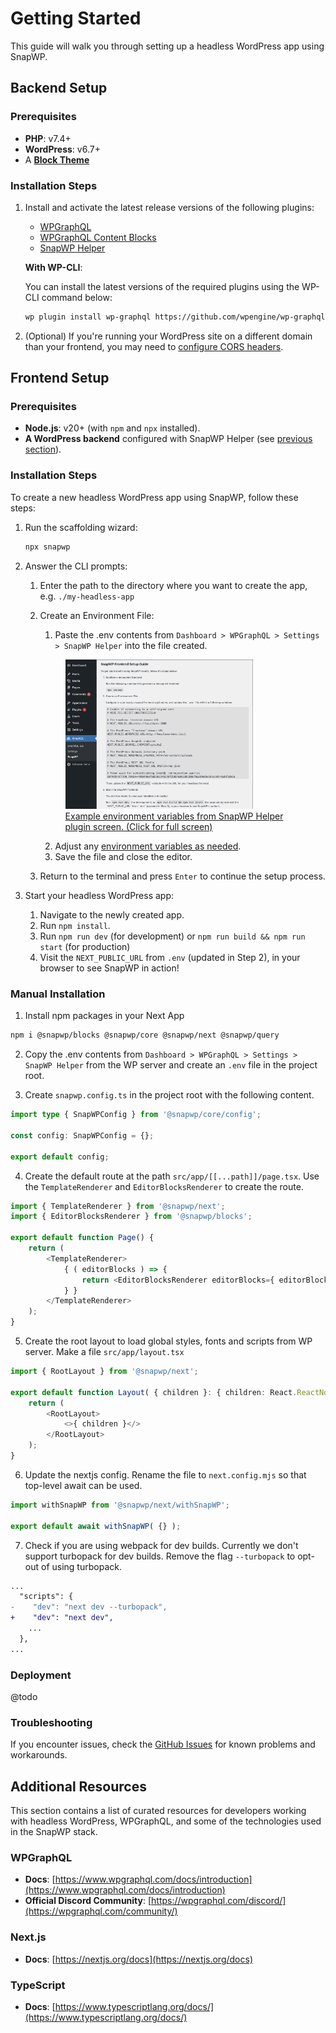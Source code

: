 # Getting Started

This guide will walk you through setting up a headless WordPress app using SnapWP.

## Backend Setup

### Prerequisites

-   **PHP**: v7.4+
-   **WordPress**: v6.7+
-   A **[Block Theme](https://wordpress.org/documentation/article/block-themes/)**

### Installation Steps

1. Install and activate the latest release versions of the following plugins:

    - [WPGraphQL](https://wordpress.org/plugins/wp-graphql/)
    - [WPGraphQL Content Blocks](https://github.com/wpengine/wp-graphql-content-blocks/releases/latest)
    - [SnapWP Helper](https://github.com/rtCamp/snapwp-helper/releases/latest)

    **With WP-CLI**:

    You can install the latest versions of the required plugins using the WP-CLI command below:

    ```bash
    wp plugin install wp-graphql https://github.com/wpengine/wp-graphql-content-blocks/releases/latest/download/wp-graphql-content-blocks.zip https://github.com/rtCamp/snapwp-helper/releases/latest/download/snapwp-helper.zip --activate
    ```

2. (Optional) If you're running your WordPress site on a different domain than your frontend, you may need to [configure CORS headers](./cors.md).

## Frontend Setup

### Prerequisites

-   **Node.js**: v20+ (with `npm` and `npx` installed).
-   **A WordPress backend** configured with SnapWP Helper (see [previous section](#backend-setup)).

### Installation Steps

To create a new headless WordPress app using SnapWP, follow these steps:

1. Run the scaffolding wizard:

    ```bash
    npx snapwp
    ```

2. Answer the CLI prompts:

    1. Enter the path to the directory where you want to create the app, e.g. `./my-headless-app`
    2. Create an Environment File:

        1. Paste the .env contents from `Dashboard > WPGraphQL > Settings > SnapWP Helper` into the file created.

         <a href="./images/snapwp-helper-env.png">
           <figure>
             <!--@todo: link to snapwp-helper repo for image-->
             <img src="./images/snapwp-helper-env.png" alt="Example environment variables from SnapWP Helper plugin screen." style="width: 300px;" />
             <br />
             <figcaption> Example environment variables from SnapWP Helper plugin screen. (Click for full screen)</figcaption>
           </figure>
         </a>

        2. Adjust any [environment variables as needed](./config-api.md#environment-variables).
        3. Save the file and close the editor.

    3. Return to the terminal and press `Enter` to continue the setup process.

3. Start your headless WordPress app:
    1. Navigate to the newly created app.
    2. Run `npm install`.
    3. Run `npm run dev` (for development) or `npm run build && npm run start` (for production)
    4. Visit the `NEXT_PUBLIC_URL` from `.env` (updated in Step 2), in your browser to see SnapWP in action!

### Manual Installation

1. Install npm packages in your Next App
```bash
npm i @snapwp/blocks @snapwp/core @snapwp/next @snapwp/query
```

2. Copy the .env contents from `Dashboard > WPGraphQL > Settings > SnapWP Helper` from the WP server and create an `.env` file in the project root.

3. Create `snapwp.config.ts` in the project root with the following content.
```typescript
import type { SnapWPConfig } from '@snapwp/core/config';

const config: SnapWPConfig = {};

export default config;

```

4. Create the default route at the path `src/app/[[...path]]/page.tsx`. Use the `TemplateRenderer` and `EditorBlocksRenderer` to create the route.

```typescript
import { TemplateRenderer } from '@snapwp/next';
import { EditorBlocksRenderer } from '@snapwp/blocks';

export default function Page() {
	return (
		<TemplateRenderer>
			{ ( editorBlocks ) => {
				return <EditorBlocksRenderer editorBlocks={ editorBlocks } />;
			} }
		</TemplateRenderer>
	);
}

```

5. Create the root layout to load global styles, fonts and scripts from WP server. Make a file `src/app/layout.tsx`

```typescript
import { RootLayout } from '@snapwp/next';

export default function Layout( { children }: { children: React.ReactNode } ) {
	return (
		<RootLayout>
			<>{ children }</>
		</RootLayout>
	);
}
```

6. Update the nextjs config. Rename the file to `next.config.mjs` so that top-level await can be used.

```javascript
import withSnapWP from '@snapwp/next/withSnapWP';

export default await withSnapWP( {} );
```

7. Check if you are using webpack for dev builds. Currently we don't support turbopack for dev builds. Remove the flag `--turbopack` to opt-out of using turbopack.  

```diff
...
  "scripts": {
-    "dev": "next dev --turbopack",
+    "dev": "next dev",
    ...
  },
...
```

### Deployment

@todo

### Troubleshooting

If you encounter issues, check the [GitHub Issues](https://github.com/rtCamp/snapwp/issues) for known problems and workarounds.

## Additional Resources

This section contains a list of curated resources for developers working with headless WordPress, WPGraphQL, and some of the technologies used in the SnapWP stack.

### WPGraphQL

-   **Docs**: [https://www.wpgraphql.com/docs/introduction](https://www.wpgraphql.com/docs/introduction)
-   **Official Discord Community**: [https://wpgraphql.com/discord/](https://wpgraphql.com/community/)

### Next.js

-   **Docs**: [https://nextjs.org/docs](https://nextjs.org/docs)

### TypeScript

-   **Docs**: [https://www.typescriptlang.org/docs/](https://www.typescriptlang.org/docs/)
